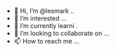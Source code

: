 - 👋 Hi, I’m @lesmark ..
- 👀 I’m interested ...
- 🌱 I’m currently learni .
- 💞️ I’m looking to collaborate on ...
- 📫 How to reach me ...

<!---
lesmark/lesmark is a ✨ special ✨ repository because its `README.md` (this file) appears on your GitHub profile.
You can click the Preview link to take a look at your changes.
--->

